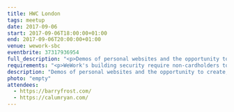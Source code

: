 ```yaml
---
title: HWC London
tags: meetup
date: 2017-09-06
start: 2017-09-06T18:00:00+01:00
end: 2017-09-06T20:00:00+01:00
venue: wework-sbc
eventbrite: 37317936954
full_description: "<p>Demos of personal websites and the opportunity to create, update or experiment on your personal website.</p><p>Whether you’re a coder, designer, or just someone who wants to improve their presence on the web, this meetup is for you.</p><p>Join us in London from 6pm</p>"
requirements: "<p>WeWork's building security require non-cardholders to register as guests before being allowed access to the building.</p><p>Please meet at <strong>6pm</strong> sharp at the 30 Stamford Street ground floor reception.</p><p>There are a few different ways you can register for Homebrew Website Club London:</p>"
description: "Demos of personal websites and the opportunity to create, update or experiment on your personal website"
photo: "empty"
attendees:
  - https://barryfrost.com/
  - https://calumryan.com/
---
```

